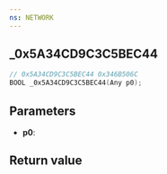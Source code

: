 ```yaml
---
ns: NETWORK
---
```

## _0x5A34CD9C3C5BEC44

```c
// 0x5A34CD9C3C5BEC44 0x346B506C
BOOL _0x5A34CD9C3C5BEC44(Any p0);
```


## Parameters
* **p0**: 

## Return value
